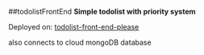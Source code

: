 ##todolistFrontEnd
**Simple todolist with priority system**

Deployed on: [todolist-front-end-please](https://todolist-front-end-please.herokuapp.com) 

also connects to cloud mongoDB database

